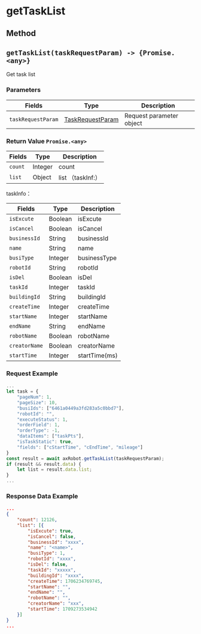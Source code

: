 # getTaskList

## Method

## `getTaskList(taskRequestParam) -> {Promise.<any>}`

Get task list

### Parameters

| Fields         | Type           | Description            |
| ------------------ | ------------------------------------------------ | -------- |
| `taskRequestParam` | [TaskRequestParam](../../../Define/Define-TaskRequestParam) | Request parameter object |

### Return Value `Promise.<any>`

| Fields         | Type           | Description            |
| ------------ | --------------- | ---------------------------  |
| `count`      | Integer         | count                    |
| `list`       | Object          | list （taskInf:）          |

taskInfo：

| Fields         | Type           | Description            |
| ------------ | ---------------------------- | --------------  |
| `isExcute`   | Boolean        | isExcute          |
| `isCancel`   | Boolean        | isCancel  |
| `businessId` | String         | businessId  |
| `name`       | String         | name  |
| `busiType`   | Integer        | businessType  |
| `robotId`    | String         | robotId     |
| `isDel`      | Boolean        | isDel  |
| `taskId`     | Integer        | taskId  |
| `buildingId` | String         | buildingId     |
| `createTime` | Integer        | createTime  |
| `startName`  | Integer        | startName  |
| `endName`    | String         | endName     |
| `robotName`  | Boolean        | robotName  |
| `creatorName`| Boolean        | creatorName  |
| `startTime`  | Integer        | startTime(ms)  |




### Request Example

```javascript
...
let task = {
	"pageNum": 1, 
	"pageSize": 10, 
	"busiIds": ["6461a0449a3fd283a5c0bbd7"], 
	"robotId": "", 
	"executeStatus": 1, 
	"orderField": 1, 
	"orderType": -1, 
	"dataItems": ["taskPts"], 
	"isTaskStatic": true, 
	"fields": ["cStartTime", "cEndTime", "mileage"] 
}
const result = await axRobot.getTaskList(taskRequestParam);
if (result && result.data) {
	let list = result.data.list;
}
...
```

### Response Data Example

```JSON
...
{
	"count": 12126,
	"list": [{
		"isExcute": true, 
		"isCancel": false, 
		"businessId": "xxxx",
		"name": "<name>", 
		"busiType": 1,
		"robotId": "xxxx", 
		"isDel": false, 
		"taskId": "xxxxx", 
		"buildingId": "xxxx", 
		"createTime": 1706234769745, 
		"startName": "", 
		"endName": "", 
		"robotName": "", 
		"creatorName": "xxx", 
		"startTime": 1709273534942 
	}] 
} 
...
```


